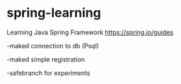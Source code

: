 # spring-learning
Learning Java Spring Framework
https://spring.io/guides

-maked connection to db (Psql)

-maked simple registration

-safebranch for experiments 
